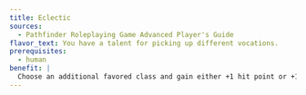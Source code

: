 ```yaml
---
title: Eclectic
sources:
  - Pathfinder Roleplaying Game Advanced Player's Guide
flavor_text: You have a talent for picking up different vocations.
prerequisites:
  - human
benefit: |
  Choose an additional favored class and gain either +1 hit point or +1 skill point whenever you take a level in that class. If you choose a class in which you already have levels, the benefits of this feat are retroactive.
---
```


